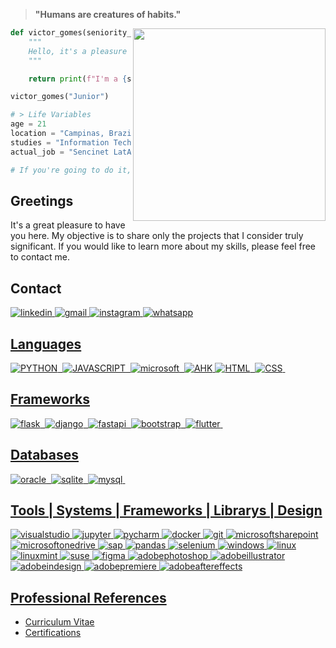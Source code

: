 
> **"Humans are  creatures of habits."**

<div>
<img align="right" height="308" src="https://i.imgur.com/NUoLYr7.gif"/>
  
```py
def victor_gomes(seniority_level):
    """
    Hello, it's a pleasure to have you here ✋
    """

    return print(f"I'm a {seniority_level} Python Developer 🐍")

victor_gomes("Junior")

# > Life Variables
age = 21
location = "Campinas, Brazil 📍"
studies = "Information Technology Management (4/6) 🎓"
actual_job = "Sencinet LatAm Brasil LTDA 🛰️"

# If you're going to do it, do it well.
```
## Greetings
It's a great pleasure to have you here. My objective is to share only the projects that I consider truly significant. If you would like to learn more about my skills, please feel free to contact me.
  
</div>

## Contact
<a href="https://www.linkedin.com/in/victorbrax" target="_blank">
  <img src="https://img.shields.io/badge/-LINKEDIN-000000?style=flat&logo=linkedin" target="_blank" alt="linkedin"/>  
  
<a href="mailto:joaogomespcl@gmail.com" target="_blank">
  <img src="https://img.shields.io/badge/-GMAIL-000000?style=flat&logo=gmail" alt="gmail"/>
  
<a href="https://www.instagram.com/victorbrax/" target="_blank">
  <img src="https://img.shields.io/badge/-INSTAGRAM-000000?style=flat&logo=instagram" alt="instagram"/>

<a href="https://wa.me/5519991753149?text=Ol%C3%A1%2C+estive+olhando+o+seu+perfil+no+GitHub" target="_blank">
<img src="https://img.shields.io/badge/-WHATSAPP-000000?style=flat&logo=whatsapp" alt="whatsapp"/>

## Languages
![PYTHON](https://img.shields.io/badge/Python-001117?style=for-the-badge&logo=python)&nbsp;
![JAVASCRIPT](https://img.shields.io/badge/Javascript-001117?style=for-the-badge&logo=javascript)&nbsp;
![microsoft](https://img.shields.io/badge/vba-001117?style=for-the-badge&logo=microsoftexcel&logoColor=green)&nbsp;
![AHK](https://img.shields.io/badge/AHK-001117.svg?style=for-the-badge&logo=ros&logoColor=green)
![HTML](https://img.shields.io/badge/HTML-001117?style=for-the-badge&logo=html5)&nbsp;
![CSS](https://img.shields.io/badge/CSS-001117?style=for-the-badge&logo=css3&logoColor=blue)&nbsp;
## Frameworks
![flask](https://img.shields.io/badge/flask-001117?style=for-the-badge&logo=flask)&nbsp;
![django](https://img.shields.io/badge/django-001117?style=for-the-badge&logo=django)&nbsp;
![fastapi](https://img.shields.io/badge/fastapi-001117?style=for-the-badge&logo=fastapi)&nbsp;
![bootstrap](https://img.shields.io/badge/bootstrap-001117?style=for-the-badge&logo=bootstrap)&nbsp;
![flutter](https://img.shields.io/badge/flutter-001117?style=for-the-badge&logo=flutter)&nbsp;

## Databases
![oracle](https://img.shields.io/badge/oracle-001117?style=for-the-badge&logo=oracle&logoColor=red)&nbsp;
![sqlite](https://img.shields.io/badge/sqlite-001117?style=for-the-badge&logo=sqlite)&nbsp;
![mysql](https://img.shields.io/badge/mysql-001117?style=for-the-badge&logo=mysql)&nbsp;

## Tools | Systems | Frameworks | Librarys | Design
![visualstudio](https://img.shields.io/badge/vs_code-001117?style=for-the-badge&logo=visualstudio&logoColor=purple)
![jupyter](https://img.shields.io/badge/jupyter-001117?style=for-the-badge&logo=jupyter)
![pycharm](https://img.shields.io/badge/pycharm-001117?style=for-the-badge&logo=pycharm)
![docker](https://img.shields.io/badge/docker-001117?style=for-the-badge&logo=docker)
![git](https://img.shields.io/badge/git-001117?style=for-the-badge&logo=git)
![microsoftsharepoint](https://img.shields.io/badge/sharepoint-001117?style=for-the-badge&logo=microsoftsharepoint)
![microsoftonedrive](https://img.shields.io/badge/power_automate-001117?style=for-the-badge&logo=microsoftonedrive)
![sap](https://img.shields.io/badge/sap-001117?style=for-the-badge&logo=sap)
![pandas](https://img.shields.io/badge/pandas-001117?style=for-the-badge&logo=pandas)
![selenium](https://img.shields.io/badge/selenium-001117?style=for-the-badge&logo=selenium)
![windows](https://img.shields.io/badge/windows-001117?style=for-the-badge&logo=windows&logoColor=blue)
![linux](https://img.shields.io/badge/linux-001117?style=for-the-badge&logo=linux&logoColor=white)
![linuxmint](https://img.shields.io/badge/mint-001117?style=for-the-badge&logo=linuxmint&logoColor=white)
![suse](https://img.shields.io/badge/suse-001117?style=for-the-badge&logo=suse&logoColor=white)
![figma](https://img.shields.io/badge/figma-001117?style=for-the-badge&logo=figma)
![adobephotoshop](https://img.shields.io/badge/photoshop-001117?style=for-the-badge&logo=adobephotoshop)
![adobeillustrator](https://img.shields.io/badge/illustrator-001117?style=for-the-badge&logo=adobeillustrator)
![adobeindesign](https://img.shields.io/badge/indesign-001117?style=for-the-badge&logo=adobeindesign)
![adobepremiere](https://img.shields.io/badge/premiere-001117?style=for-the-badge&logo=adobepremierepro)
![adobeaftereffects](https://img.shields.io/badge/after_effects-001117?style=for-the-badge&logo=adobeaftereffects)

## Professional References
- [Curriculum Vitae](https://1drv.ms/b/s!Agyo16SBptBFjb41SuwAo2JZs3Zd7w?e=MUzlCp)
- [Certifications](https://1drv.ms/u/s!Agyo16SBptBFjb436Xr_SZlVZ4EODQ?e=adXmRQ)
 
